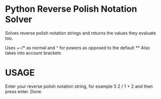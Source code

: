# Python Reverse Polish Notation Solver
Solves reverse polish notation strings and returns the values they evaluate too.



Uses +-/* as normal and ^ for powers as opposed to the default **
Also takes into account brackets

# USAGE

Enter your reverse polish notation string, for example 5 2 / 1 + 2 and then press enter.
Done.
